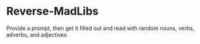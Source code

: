 # Reverse-MadLibs
Provide a prompt, then get it filled out and read with random nouns, verbs, adverbs, and adjectives 
